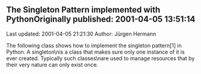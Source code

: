 ## The Singleton Pattern implemented with PythonOriginally published: 2001-04-05 13:51:14 
Last updated: 2001-04-05 21:21:30 
Author: Jürgen Hermann 
 
The following class shows how to implement the singleton pattern[1] in Python. A singleton\nis a class that makes sure only one instance of it is ever created. Typically such classes\nare used to manage resources that by their very nature can only exist once.